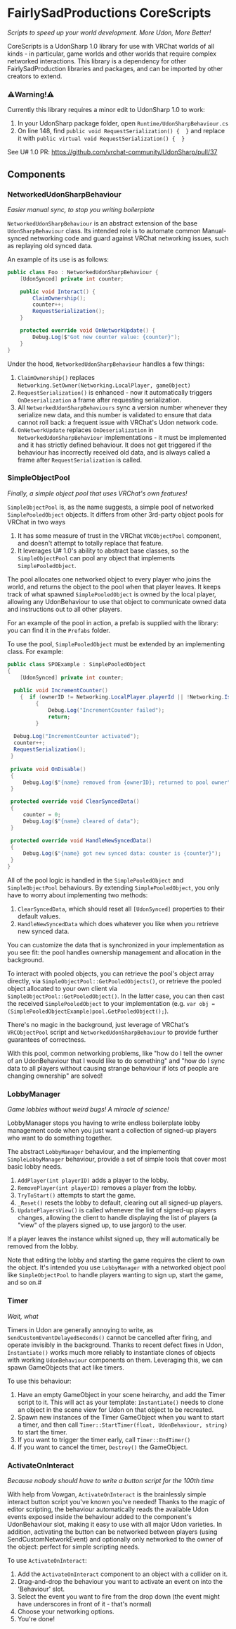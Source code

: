 # FairlySadProductions CoreScripts
*Scripts to speed up your world development. More Udon, More Better!*

CoreScripts is a UdonSharp 1.0 library for use with VRChat worlds of all kinds - in particular, game worlds and other worlds that require complex networked interactions. This library is a dependency for other FairlySadProduction libraries and packages, and can be imported by other creators to extend.

### ⚠️Warning!⚠️
Currently this library requires a minor edit to UdonSharp 1.0 to work: 
1. In your UdonSharp package folder, open `Runtime/UdonSharpBehaviour.cs`
2. On line 148, find `public void RequestSerialization() {  }` and replace it with `public virtual void RequestSerialization() {  }`

See U# 1.0 PR: https://github.com/vrchat-community/UdonSharp/pull/37

## Components
### NetworkedUdonSharpBehaviour
*Easier manual sync, to stop you writing boilerplate*

`NetworkedUdonSharpBehaviour` is an abstract extension of the base `UdonSharpBehaviour` class. Its intended role is to automate common Manual-synced networking code and guard against VRChat networking issues, such as replaying old synced data.

An example of its use is as follows:
```cs
public class Foo : NetworkedUdonSharpBehaviour {
	[UdonSynced] private int counter;

	public void Interact() {
		ClaimOwnership();
		counter++;
		RequestSerialization();
	}

	protected override void OnNetworkUpdate() {
		Debug.Log($"Got new counter value: {counter}");
	}
}
```

Under the hood, `NetworkedUdonSharpBehaviour` handles a few things:

1. `ClaimOwnership()` replaces `Networking.SetOwner(Networking.LocalPlayer, gameObject)`
2. `RequestSerialization()` is enhanced - now it automatically triggers `OnDeserialization` a frame after requesting serialization.
3. All `NetworkedUdonSharpBehaviours` sync a version number whenever they serialize new data, and this number is validated to ensure that data cannot roll back: a frequent issue with VRChat's Udon network code.
4. `OnNetworkUpdate` replaces `OnDeserialization` in `NetworkedUdonSharpBehaviour` implementations - it must be implemented and it has strictly defined behaviour. It does not get triggered if the behaviour has incorrectly received old data, and is always called a frame after `RequestSerialization` is called.

### SimpleObjectPool
*Finally, a simple object pool that uses VRChat's own features!*

`SimpleObjectPool` is, as the name suggests, a simple pool of networked `SimplePooledObject` objects.  It differs from other 3rd-party object pools for VRChat in two ways

1. It has some measure of trust in the VRChat `VRCObjectPool` component, and doesn't attempt to totally replace that feature.
2. It leverages U# 1.0's ability to abstract base classes, so the `SimpleObjectPool` can pool any object that implements `SimplePooledObject`.

The pool allocates one networked object to every player who joins the world, and returns the object to the pool when that player leaves. It keeps track of what spawned `SimplePooledObject` is owned by the local player, allowing any UdonBehaviour to use that object to communicate owned data and instructions out to all other players.

For an example of the pool in action, a prefab is supplied with the library: you can find it in the `Prefabs` folder.
 
 To use the pool, `SimplePooledObject` must be extended by an implementing class. For example:
```cs
public class SPOExample : SimplePooledObject  
{
	[UdonSynced] private int counter;
  
  public void IncrementCounter()  
	{  if (ownerID != Networking.LocalPlayer.playerId || !Networking.IsOwner(gameObject))  
		 {
			 Debug.Log("IncrementCounter failed");  
			 return;  
		 }
	
  Debug.Log("IncrementCounter activated");  
  counter++;  
  RequestSerialization();  
 }  
 
 private void OnDisable()  
 {
	 Debug.Log($"{name} removed from {ownerID}; returned to pool owner");  
 }

 protected override void ClearSyncedData()  
 {
	 counter = 0;  
	 Debug.Log($"{name} cleared of data");  
 }

 protected override void HandleNewSyncedData()  
 {
	 Debug.Log($"{name} got new synced data: counter is {counter}");
 }
}
```

All of the pool logic is handled in the `SimplePooledObject` and `SimpleObjectPool` behaviours. By extending `SimplePooledObject`, you only have to worry about implementing two methods:
1. `ClearSyncedData`, which should reset all `[UdonSynced]` properties to their default values.
2. `HandleNewSyncedData` which does whatever you like when you retrieve new synced data.

You can customize the data that is synchronized in your implementation as you see fit: the pool handles ownership management and allocation in the background.

To interact with pooled objects, you can retrieve the pool's object array directly, via `SimpleObjectPool::GetPooledObjects()`, or retrieve the pooled object allocated to your own client via `SimpleObjectPool::GetPooledObject()`. In the latter case, you can then cast the received `SimplePooledObject` to your implementation (e.g. `var obj = (SimplePooledObjectExample)pool.GetPooledObject();`).

There's no magic in the background, just leverage of VRChat's `VRCObjectPool` script and `NetworkedUdonSharpBehaviour` to provide further guarantees of correctness.

With this pool, common networking problems, like "how do I tell the owner of an UdonBehaviour that I would like to do something" and "how do I sync data to all players without causing strange behaviour if lots of people are changing ownership" are solved!


### LobbyManager
*Game lobbies without weird bugs! A miracle of science!*

LobbyManager stops you having to write endless boilerplate lobby management code when you just want a collection of signed-up players who want to do something together.

The abstract `LobbyManager` behaviour, and the implementing `SimpleLobbyManager` behaviour, provide a set of simple tools that cover most basic lobby needs.

1. `AddPlayer(int playerID)` adds a player to the lobby.
2. `RemovePlayer(int playerID)` removes a player from the lobby.
3. `TryToStart()` attempts to start the game.
4. `_Reset()` resets the lobby to default, clearing out all signed-up players.
5. `UpdatePlayersView()` is called whenever the list of signed-up players changes, allowing the client to handle displaying the list of players (a "view" of the players signed up,  to use jargon) to the user.

If a player leaves the instance whilst signed up, they will automatically be removed from the lobby.

Note that editing the lobby and starting the game requires the client to own the object. It's intended you use `LobbyManager` with a networked object pool like `SimpleObjectPool` to handle players wanting to sign up, start the game, and so on.#

### Timer
*Wait, what*

Timers in Udon are generally annoying to write, as `SendCustomEventDelayedSeconds()` cannot be cancelled after firing, and operate invisibly in the background.
Thanks to recent defect fixes in Udon, `Instantiate()` works much more reliably to instantiate clones of objects with working `UdonBehaviour` components on them.
Leveraging this, we can spawn GameObjects that act like timers.

To use this behaviour:
1. Have an empty GameObject in your scene heirarchy, and add the Timer script to it. This will act as your template: `Instantiate()` needs to clone an object in the scene view for Udon on that object to be recreated.
2. Spawn new instances of the Timer GameObject when you want to start a timer, and then call `Timer::StartTimer(float, UdonBehaviour, string)` to start the timer. 
3. If you want to trigger the timer early, call `Timer::EndTimer()`
4. If you want to cancel the timer, `Destroy()` the GameObject.

### ActivateOnInteract
*Because nobody should have to write a button script for the 100th time*

With help from Vowgan, `ActivateOnInteract` is the brainlessly simple interact button script you've known you've needed! Thanks to the magic of editor scripting, the behaviour automatically reads the available Udon events exposed inside the behaviour added to the component's UdonBehaviour slot, making it easy to use with all major Udon varieties. In addition, activating the button can be networked between players (using SendCustomNetworkEvent) and optionally only networked to the owner of the object: perfect for simple scripting needs.

To use `ActivateOnInteract`:

1. Add the `ActivateOnInteract` component to an object with a collider on it.
2. Drag-and-drop the behaviour you want to activate an event on into the 'Behaviour' slot.
3. Select the event you want to fire from the drop down (the event might have underscores in front of it - that's normal)
4. Choose your networking options.
5. You're done!

